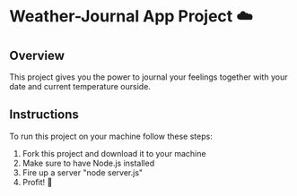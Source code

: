 # Weather-Journal App Project :cloud:

## Overview
This project gives you the power to journal your feelings together with your date and current temperature ourside.

## Instructions
To run this project on your machine follow these steps:
1. Fork this project and download it to your machine
2. Make sure to have Node.js installed
3. Fire up a server "node server.js"
4. Profit! :pencil:

